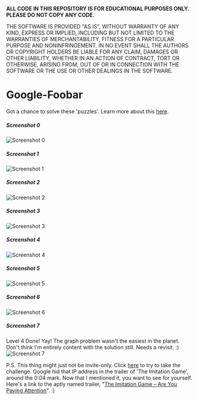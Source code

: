 **ALL CODE IN THIS REPOSITORY IS FOR EDUCATIONAL PURPOSES ONLY. PLEASE DO NOT COPY ANY CODE.**

THE SOFTWARE IS PROVIDED "AS IS", WITHOUT WARRANTY OF ANY KIND, EXPRESS OR IMPLIED, INCLUDING BUT NOT LIMITED TO THE WARRANTIES OF MERCHANTABILITY, FITNESS FOR A PARTICULAR PURPOSE AND NONINFRINGEMENT. IN NO EVENT SHALL THE AUTHORS OR COPYRIGHT HOLDERS BE LIABLE FOR ANY CLAIM, DAMAGES OR OTHER LIABILITY, WHETHER IN AN ACTION OF CONTRACT, TORT OR OTHERWISE, ARISING FROM, OUT OF OR IN CONNECTION WITH THE SOFTWARE OR THE USE OR OTHER DEALINGS IN THE SOFTWARE.

# Google-Foobar
Got a chance to solve these 'puzzles'. Learn more about this [here](http://thehustle.co/the-secret-google-interview-that-landed-me-a-job).

##### Screenshot 0
![Screenshot 0](https://github.com/dray92/Google-Foobar/blob/master/screenshots/Foobar_0.png)

##### Screenshot 1
![Screenshot 1](https://github.com/dray92/Google-Foobar/blob/master/screenshots/Foobar_1.png)

##### Screenshot 2
![Screenshot 2](https://github.com/dray92/Google-Foobar/blob/master/screenshots/Foobar_2.png)

##### Screenshot 3
![Screenshot 3](https://github.com/dray92/Google-Foobar/blob/master/screenshots/Foobar_3.png)

##### Screenshot 4
![Screenshot 4](https://github.com/dray92/Google-Foobar/blob/master/screenshots/Foobar_4.png)

##### Screenshot 5
![Screenshot 5](https://github.com/dray92/Google-Foobar/blob/master/screenshots/Foobar_5.png)

##### Screenshot 6
![Screenshot 6](https://github.com/dray92/Google-Foobar/blob/master/screenshots/Foobar_6.png)

##### Screenshot 7
Level 4 Done! Yay! The graph problem wasn't the easiest in the planet. Don't think I'm entirely content with the solution still. Needs a revisit. :)
![Screenshot 7](https://github.com/dray92/Google-Foobar/blob/master/screenshots/Foobar_7.png)


P.S. This thing might just not be invite-only. Click [here](http://146.148.62.204/) to try to take the challenge. Google hid that IP address in the trailer of 'The Imitation Game', around the 0:04 mark. Now that I mentioned it, you want to see for yourself. Here's a link to the aptly named trailer, "[The Imitation Game – Are You Paying Attention](https://www.youtube.com/watch?v=sXKl3qu10-s)". :)
